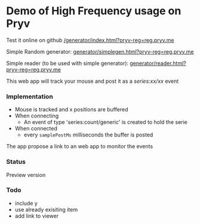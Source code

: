 # Demo of High Frequency usage on Pryv


Test it online on github [/generator/index.html?pryv-reg=reg.pryv.me](https://pryv.github.io/app-web-mqtt-demo/generator/index.html?pryv-reg=reg.pryv.me)

Simple Random generator:  [generator/simplegen.html?pryv-reg=reg.pryv.me](https://pryv.github.io/app-web-mqtt-demo/generator/simplegen.html?pryv-reg=reg.pryv.me)

Simple reader (to be used with simple generator):  [generator/reader.html?pryv-reg=reg.pryv.me](https://pryv.github.io/app-web-mqtt-demo/reader.html?pryv-reg=reg.pryv.me)


This web app will track your mouse and post it as a *series:xx/xx* event

### Implementation

- Mouse is tracked and x positions are buffered
- When connecting
	- An event of type 'series:count/generic' is created to hold the serie
- When connected
	- every `samplePostMs` milliseconds the buffer is posted

The app propose a link to an web app to monitor the events	

### Status

Preview version



### Todo

- include y
- use already exisiting item
- add link to viewer
